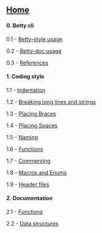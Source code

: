 ## [Home](https://github.com/holbertonschool/Betty/wiki)

#### 0. Betty cli

0.1 - [Betty-style usage](https://github.com/holbertonschool/Betty/wiki/Betty-style-usage)

0.2 - [Betty-doc usage](https://github.com/holbertonschool/Betty/wiki/Betty-doc-usage)

0.3 - [References](https://github.com/holbertonschool/Betty/wiki/References)

#### 1. Coding style

1.1 - [Indentation](https://github.com/holbertonschool/Betty/wiki/Indentation)

1.2 - [Breaking long lines and strings](https://github.com/holbertonschool/Betty/wiki/Breaking-long-lines-and-strings)

1.3 - [Placing Braces](https://github.com/holbertonschool/Betty/wiki/Placing-Braces-and-Spaces)

1.4 - [Placing Spaces](https://github.com/holbertonschool/Betty/wiki/Spaces)

1.5 - [Naming](https://github.com/holbertonschool/Betty/wiki/Naming)

1.6 - [Functions](https://github.com/holbertonschool/Betty/wiki/Functions)

1.7 - [Commenting](https://github.com/holbertonschool/Betty/wiki/Commenting)

1.8 - [Macros and Enums](https://github.com/holbertonschool/Betty/wiki/Macros-and-Enums)

1.9 - [Header files](https://github.com/holbertonschool/Betty/wiki/Header-files)

#### 2. Documentation

2.1 - [Functions](https://github.com/holbertonschool/Betty/wiki/Documentation:-Functions)

2.2 - [Data structures](https://github.com/holbertonschool/Betty/wiki/Documentation:-Data-structures)